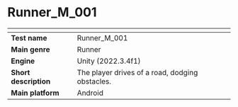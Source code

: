 # Runner_M_001
|<!-- -->|<!-- -->|
|:---|:---|
| **Test name**  |	Runner_M_001 |
| **Main genre** |	Runner       |
| **Engine**	   |  Unity (2022.3.4f1)        |
| **Short description** |	The player drives of a road, dodging obstacles. |	
| **Main platform** | Android    |
